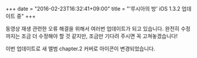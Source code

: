 +++
date = "2016-02-23T16:32:41+09:00"
title = "'루시아의 방' iOS 1.3.2 업데이트 중"
+++

동영상 재생 관련한 오류 해결을 위해서 여러번 업데이트가 되고 있습니다. 완전히 수정까지는 조금 더 수정해야 할 것 같지만, 조금만 기다려 주시면 꼭 고쳐놓겠습니다!

이번 업데이트로 새 앨범 chapter.2 커버로 아이콘이 변경되었습니다.